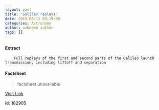 ```yaml
---
layout: post
title: "Galileo replays"
date: 2015-09-11 03:19:00
categories: Astronomy
author: unknown author
tags: []
---
```



#### Extract
>
							
				
		
		Full replays of the first and second parts of the Galileo launch transmission, including liftoff and separation
	

#### Factsheet
>factsheet unavailable

[Visit Link](http://www.esa.int/spaceinvideos/Sets/Galileo_9_10)

id:  182905
